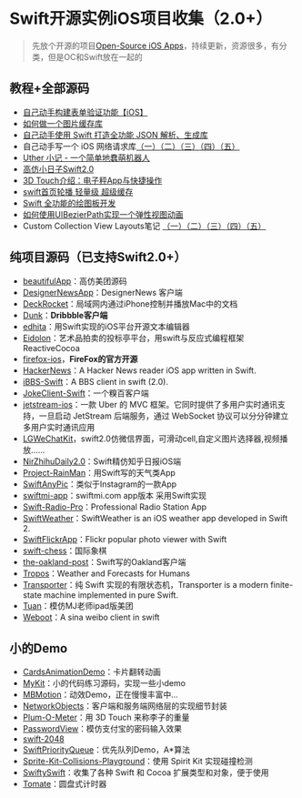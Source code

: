 # Swift开源实例iOS项目收集（2.0+）
> 先放个开源的项目[Open-Source iOS Apps][1]，持续更新，资源很多，有分类，但是OC和Swift放在一起的

## 教程+全部源码
- [自己动手构建表单验证功能【iOS】][2]
- [如何做一个图片缓存库][3]
- [自己动手使用 Swift 打造全功能 JSON 解析、生成库][4]
- 自己动手写一个 iOS 网络请求库[（一）][5][（二）][6][（三）][7][（四）][8][（五）][9]
- [Uther 小记 - 一个简单地蠢萌机器人][10]
- [高仿小日子Swift2.0][11]
- [3D Touch介绍：电子秤App与快捷操作][12]
- [swift首页轮播 轻量级 超级缓存][13]
- [Swift 全功能的绘图板开发][14]
- [如何使用UIBezierPath实现一个弹性视图动画][15]
- Custom Collection View Layouts笔记 [（一）][16][（二）][17][（三）][18][（四）][19][（五）][20]

## 纯项目源码（已支持Swift2.0+）
- [beautifulApp][21]：高仿美团源码
- [DesignerNewsApp][22]：DesignerNews 客户端
- [DeckRocket][23]：局域网内通过iPhone控制并播放Mac中的文档
- [Dunk][24]：**Dribbble客户端**
- [edhita][25]：用Swift实现的iOS平台开源文本编辑器
- [Eidolon][26]：艺术品拍卖的投标亭平台，用swift与反应式编程框架 ReactiveCocoa
- [firefox-ios][27]，**FireFox的官方开源**
- [HackerNews][28]：A Hacker News reader iOS app written in Swift.
- [iBBS-Swift][29]：A BBS client in swift (2.0).
- [JokeClient-Swift][30]：一个糗百客户端
- [jetstream-ios][31]：一款 Uber 的 MVC 框架。它同时提供了多用户实时通讯支持，一旦启动 JetStream 后端服务，通过 WebSocket 协议可以分分钟建立多用户实时通讯应用
- [LGWeChatKit][32]，swift2.0仿微信界面，可滑动cell,自定义图片选择器,视频播放……
- [NirZhihuDaily2.0][33]：Swift精仿知乎日报iOS端
- [Project-RainMan][34]：用Swift写的天气类App
- [SwiftAnyPic][35]：类似于Instagram的一款App
- [swiftmi-app][36]：swiftmi.com app版本 采用Swift实现
- [Swift-Radio-Pro][37]：Professional Radio Station App
- [SwiftWeather][38]：SwiftWeather is an iOS weather app developed in Swift 2. 
- [SwiftFlickrApp][39]：Flickr popular photo viewer with Swift 
- [swift-chess][40]：国际象棋
- [the-oakland-post][41]：Swift写的Oakland客户端
- [Tropos][42]：Weather and Forecasts for Humans
- [Transporter][43]：纯 Swift 实现的有限状态机，Transporter is a modern finite-state machine implemented in pure Swift. 
- [Tuan][44]：模仿MJ老师ipad版美团
- [Weboot][45]：A sina weibo client in swift

## 小的Demo
- [CardsAnimationDemo][46]：卡片翻转动画
- [MyKit][47]：小的代码练习源码，实现一些小demo
- [MBMotion][48]：动效Demo，正在慢慢丰富中…
- [NetworkObjects][49]：客户端和服务端网络层的实现细节封装
- [Plum-O-Meter][50]：用 3D Touch 来称李子的重量
- [PasswordView][51]：模仿支付宝的密码输入效果
- [swift-2048][52]
- [SwiftPriorityQueue][53]：优先队列Demo，A\*算法
- [Sprite-Kit-Collisions-Playground][54]：使用 Spirit Kit 实现碰撞检测
- [SwiftySwift][55]：收集了各种 Swift 和 Cocoa 扩展类型和对象，便于使用
- [Tomate][56]：圆盘式计时器


[1]:	https://github.com/dkhamsing/open-source-ios-apps
[2]:	https://lvwenhan.com/ios/459.html
[3]:	http://blog.callmewhy.com/2015/05/25/note-about-chun/
[4]:	https://lvwenhan.com/ios/463.html
[5]:	https://lvwenhan.com/ios/454.html
[6]:	https://lvwenhan.com/ios/455.html
[7]:	https://lvwenhan.com/ios/456.html
[8]:	https://lvwenhan.com/ios/457.html
[9]:	https://lvwenhan.com/ios/464.html
[10]:	http://blog.callmewhy.com/2015/08/09/how-to-make-uther/ "Uther 小记 - 一个简单地蠢萌机器人"
[11]:	http://www.jianshu.com/p/bcc297e19a94
[12]:	http://swift.gg/2015/11/19/3d-touch-tutorial/ "3D Touch介绍：电子秤App与快捷操作"
[13]:	http://www.jianshu.com/p/d7bf5fe4d9fa "swift首页轮播 轻量级 超级缓存"
[14]:	http://www.cocoachina.com/swift/20151125/14390.html "Swift 全功能的绘图板开发"
[15]:	http://hechen.info/2015/12/02/Elastic-view-animation-using-UIBezierPath/ "如何使用UIBezierPath实现一个弹性视图动画"
[16]:	http://chengway.in/custom-collection-view-layouts/ "Custom Collection View Layouts（一）"
[17]:	http://chengway.in/custom-collection-view-layouts-er/ "Custom Collection View Layouts（二）"
[18]:	http://chengway.in/custom-collection-view-layouts-san/ "Custom Collection View Layouts（三）"
[19]:	http://chengway.in/custom-collection-view-layouts-si/ "Custom Collection View Layouts（四）"
[20]:	http://chengway.in/custom-collection-view-layouts-wu/ "Custom Collection View Layouts（五）"
[21]:	https://github.com/lyimin/beautifulApp "beautifulApp"
[22]:	https://github.com/MengTo/DesignerNewsApp "DesignerNewsApp"
[23]:	https://github.com/jpsim/DeckRocket "DeckRocket"
[24]:	https://github.com/naoyashiga/Dunk "Dunk"
[25]:	https://github.com/tnantoka/edhita "edhita"
[26]:	https://github.com/artsy/eidolon "Eidolon"
[27]:	https://github.com/mozilla/firefox-ios "firefox-ios"
[28]:	https://github.com/amitburst/HackerNews "HackerNews"
[29]:	https://github.com/iAugux/iBBS-Swift "iBBS-Swift"
[30]:	https://github.com/YANGReal/JokeClient-Swift "JokeClient-Swift"
[31]:	https://github.com/uber/jetstream-ios "jetstream-ios"
[32]:	https://github.com/jamy0801/LGWeChatKit
[33]:	https://github.com/zpz1237/NirZhihuDaily2.0 "NirZhihuDaily2.0"
[34]:	https://github.com/Mav3r1ck/Project-RainMan "Project-RainMan"
[35]:	https://github.com/kwkhaw/SwiftAnyPic "SwiftAnyPic"
[36]:	https://github.com/feiin/swiftmi-app "swiftmi-app"
[37]:	https://github.com/swiftcodex/Swift-Radio-Pro "Swift-Radio-Pro"
[38]:	https://github.com/JakeLin/SwiftWeather "SwiftWeather"
[39]:	https://github.com/synboo/SwiftFlickrApp "SwiftFlickrApp"
[40]:	https://github.com/JackBCousineau/swift-chess "swift-chess"
[41]:	https://github.com/aclissold/The-Oakland-Post "the-oakland-post"
[42]:	https://github.com/thoughtbot/Tropos "Tropos"
[43]:	https://github.com/DenHeadless/Transporter "Transporter"
[44]:	https://github.com/aiqiuqiu/Tuan "Tuan"
[45]:	https://github.com/iAugux/Weboot "Weboot"
[46]:	https://github.com/adow/CardsAnimationDemo "CardsAnimationDemo"
[47]:	https://github.com/aquarchitect/MyKit "MyKit"
[48]:	https://github.com/mmoaay/MBMotion "MBMotion"
[49]:	https://github.com/colemancda/NetworkObjects "NetworkObjects"
[50]:	https://github.com/FlexMonkey/Plum-O-Meter "Plum-O-Meter"
[51]:	https://github.com/findM/PasswordView "PasswordView"
[52]:	https://github.com/austinzheng/swift-2048 "swift-2048"
[53]:	https://github.com/davecom/SwiftPriorityQueue "SwiftPriorityQueue"
[54]:	https://github.com/jaredmpayne/Sprite-Kit-Collisions-Playground "Sprite-Kit-Collisions-Playground"
[55]:	https://github.com/adeca/SwiftySwift "SwiftySwift"
[56]:	https://github.com/dasdom/Tomate "Tomate"